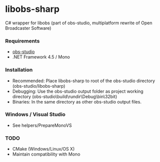 libobs-sharp
============

C# wrapper for libobs (part of obs-studio, multiplatform rewrite of Open Broadcaster Software)

### Requirements

* [obs-studio](https://github.com/jp9000/OBS-studio)
* .NET Framework 4.5 / Mono

### Installation

* Recommended: Place libobs-sharp to root of the obs-studio directory (obs-studio/libobs-sharp)
* Debugging: Use the obs-studio output folder as project working directory (obs-studio\build\rundir\Debug\bin\32bit)
* Binaries: In the same directory as other obs-studio output files.

### Windows / Visual Studio

* See helpers/PrepareMonoVS

### TODO

* CMake (Windows/Linux/OS X)
* Maintain compatibility with Mono
